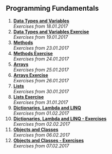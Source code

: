 <h2>Programming Fundamentals</h2>

1. <a href="https://github.com/Koceto/SoftUni/tree/master/Programming%20Fundamentals/Data%20Types%20and%20Variables"><b>Data Types and Variables</b></a>
    <br><i>Exercises from 18.01.2017</i>
2. <a href="https://github.com/Koceto/SoftUni/tree/master/Programming%20Fundamentals/Data%20Types%20and%20Variables%20-%20Exercise"><b>Data Types and Variables Exercise</b></a>
    <br><i>Exercises from 19.01.2017</i>
3. <a href="https://github.com/Koceto/SoftUni/tree/master/Programming%20Fundamentals/Methods"><b>Methods</b></a>
    <br><i>Exercises from 23.01.2017</i>
4. <a href="https://github.com/Koceto/SoftUni/tree/master/Programming%20Fundamentals/Methods%20-%20Exercise"><b>Methods Exercise</b></a>
    <br><i>Exercises from 24.01.2017</i>
5. <a href="https://github.com/Koceto/SoftUni/tree/master/Programming%20Fundamentals/Arrays"><b>Arrays</b></a>
    <br><i>Exercises from 25.01.2017</i>
6. <a href="https://github.com/Koceto/SoftUni/tree/master/Programming%20Fundamentals/Arrays%20-%20Exercise"><b>Arrays Exercise</b></a>
    <br><i>Exercises from 26.01.2017</i>
7. <a href="https://github.com/Koceto/SoftUni/tree/master/Programming%20Fundamentals/Lists"><b>Lists</b></a>
    <br><i>Exercises from 30.01.2017</i>
8. <a href="https://github.com/Koceto/SoftUni/tree/master/Programming%20Fundamentals/Lists%20-%20Exercise"><b>Lists Exercise</b></a>
    <br><i>Exercises from 31.01.2017</i>
9. <a href="https://github.com/Koceto/SoftUni/tree/master/Programming%20Fundamentals/Dictionaries%2C%20Lambda%20and%20LINQ"><b>Dictionaries, Lambda and LINQ</b></a>
    <br><i>Exercises from 01.02.2017</i>
10. <a href="https://github.com/Koceto/SoftUni/tree/master/Programming%20Fundamentals/Dictionaries%2C%20Lambda%20and%20LINQ%20-%20Exercise"><b>Dictionaries, Lambda and LINQ - Exercises</b></a>
    <br><i>Exercises from 02.02.2017</i>
9. <a href="https://github.com/Koceto/SoftUni/tree/master/Programming%20Fundamentals/Objects%20and%20Classes"><b>Objects and Classes</b></a>
   <br><i>Exercises from 06.02.2017</i>
10. <a href="https://github.com/Koceto/SoftUni/tree/master/Programming%20Fundamentals/Objects%20and%20Classes%20-%20Exercise"><b>Objects and Classes - Exercises</b></a>
    <br><i>Exercises from 07.02.2017</i>
